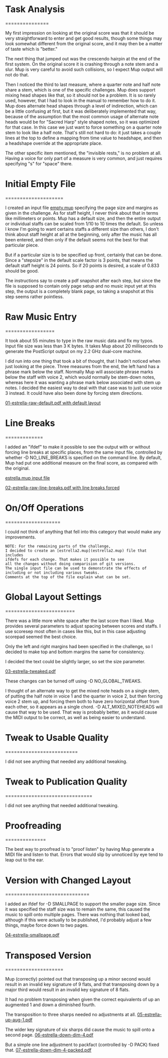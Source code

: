 # Task Analysis
===============

My first impression on looking at the original score was that it should
be very straightforward to enter and get good results, though
some things may look somewhat different from the original score,
and it may then be a matter of taste which is "better."

The next thing that jumped out was the crescendo hairpin
at the end of the first system. On the original score it is crashing
through a note stem and a slur. Mup is very careful to avoid such
collisions, so I expect Mup output will not do that.

Then I noticed the third to last measure, where a quarter note and half
note share a stem, which is one of the specific challenges.
Mup does support mixing head shapes like that,
so it should not be a problem.  It is so rarely used, however,
that I had to look in the manual to remember how to do it.
Mup does alternate head shapes through a level
of indirection, which can be a little confusing at first,
but it was deliberately implemented that way, because of the assumption that
the most common usage of alternate note heads would be for "Sacred Harp"
style shaped notes, so it was optimized for that case.
In this case we just want to force something on a quarter note stem to
look like a half note. That's still not hard to do: it just takes
a couple lines at the top to define a mapping from time value to headshape,
and then a headshape override at the appropriate place.

The other specific item mentioned, the "invisible rests,"
is no problem at all. Having a voice for only part of a measure
is very common, and just requires specifying "s" for "space" there.

# Initial Empty File
====================

I created an input file [empty.mup](empty.mup)
specifying the page size and margins as given
in the challenge. As for staff height, I never think about that in
terms like millimeters or points.  Mup has a default size,
and then the entire output or individual staffs can be scaled
from 1/10 to 10 times the default. So unless I know I'm going to want
certains staffs a different size than others, I don't think about staff
height at all at the beginning, only after the music has all been entered,
and then only if the default seems not the best for that particular piece.

But if a particular size is to be specified up front,
certainly that can be done.
Since a "stepsize" in the default scale factor is 3 points,
that means the default staff height is 24 points.
So if 20 points is desired, a scale of 0.833 should be good.

The instructions say to create a pdf snapshot after each step,
but since the file is supposed to contain only page setup
and no music input yet at this step, the output is a completely blank page,
so taking a snapshot at this step seems rather pointless.

# Raw Music Entry
=================

It took about 55 minutes to type in the raw music data and fix my typos.
Input file size was less than 3 K bytes.
It takes Mup about 20 milliseconds to generate the PostScript output
on my 2.2 GHz dual-core machine.

I did run into one thing that took a bit of thought,
that I hadn't noticed when just looking at the piece.
Three measures from the end, the left hand has a phrase mark below the
staff. Normally Mup will associate phrase marks below the staff with
voice 2, which would normally be stem-down notes, whereas here it was
wanting a phrase mark below associated with stem up notes. I decided the
easiest way to deal with that case was to just use voice 3 instead.
It could have also been done by forcing stem directions.

[01-estrella-raw-default.pdf with default layout](01-estrella-raw-default.pdf)

# Line Breaks
=============

I added an "ifdef" to make it possible to see the output with or without
forcing line breaks at specific places, from the same input file,
controlled by whether -D NO_LINE_BREAKS is specified on the command line.
By default, Mup had put one additional measure on the final score,
as compared with the original.

[estrella.mup input file](estrella.mup)

[02-estrella-raw-line-breaks.pdf with line breaks forced](02-estrella-raw-line-breaks.pdf)

# On/Off Operations
===================

I could not think of anything that fell into this category that would
make any improvements.




	NOTE: For the remaining parts of the challenge,
	I decided to create an [estrella2.mup](estrella2.mup) file that includes
	ifdefs for each change. That makes it possible to see
	all the changes without doing comparision of git versions.
	The single input file can be used to demonstrate the effects of
	including or not including various tweaks.
	Comments at the top of the file explain what can be set.




# Global Layout Settings
========================

There was a little more white space after the last score than I liked.
Mup provides several parameters to adjust spacing between scores
and staffs. I use scoresep most often in cases like this,
but in this case adjusting scorepad seemed the best choice.

Only the left and right margins had been specified in the challenge,
so I decided to make top and bottom margins the same for consistency.

I decided the text could be slightly larger, so set the size parameter.

[03-estrella-tweaked.pdf](03-estrella-tweaked.pdf)

These changes can be turned off using -D NO_GLOBAL_TWEAKS.

I thought of an alternate way to get the mixed note heads on a single stem,
of putting the half note in voice 1 and the quarter in voice 2,
but then forcing voice 2 stem up, and forcing them both to have
zero horizontal offset from each other, so it appears as a single chord.
-D ALT_MIXED_NOTEHEADS will cause that way to be used.
That way is probably better, as it would cause the MIDI output to be
correct, as well as being easier to understand.

# Tweak to Usable Quality
=========================

I did not see anything that needed any additional tweaking.

# Tweak to Publication Quality
==============================

I did not see anything that needed additional tweaking.

# Proofreading
==============

The best way to proofread is to "proof listen" by having Mup generate
a MIDI file and listen to that. Errors that would slip by unnoticed by eye
tend to leap out to the ear.

# Version with Changed Layout
=============================

I added an ifdef for -D SMALLPAGE to support the smaller page size.
Since it was specified the staff size was to remain the same,
this caused the music to spill onto multiple pages.
There was nothing that looked bad,
although if this were actually to be published, I'd probably adjust
a few things, maybe force down to two pages.

[04-estrella-smallpage.pdf](04-estrella-smallpage.pdf)


# Transposed Version
====================

Mup (correctly) pointed out that transposing up a minor second would result
in an invalid key signature of 9 flats, and that transposing down by
a major third would result in an invalid key signature of 8 flats.

It had no problem transposing when given the correct equivalents of
up an augmented 1 and down a diminished fourth.

The transposition to three sharps needed no adjustments at all.
[05-estrella-up-aug-1.pdf](05-estrella-up-aug-1.pdf)

The wider key signature of six sharps did cause the music to spill onto
a second page.
[06-estrella-down-dim-4.pdf](06-estrella-down-dim-4.pdf)

But a simple one line adjustment to packfact
(controlled by -D PACK) fixed that.
[07-estrella-down-dim-4-packed.pdf](07-estrella-down-dim-4-packed.pdf)
